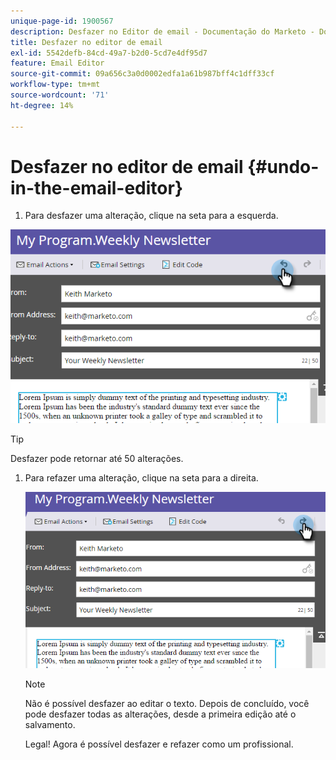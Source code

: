 ```yaml
---
unique-page-id: 1900567
description: Desfazer no Editor de email - Documentação do Marketo - Documentação do produto
title: Desfazer no editor de email
exl-id: 5542defb-84cd-49a7-b2d0-5cd7e4df95d7
feature: Email Editor
source-git-commit: 09a656c3a0d0002edfa1a61b987bff4c1dff33cf
workflow-type: tm+mt
source-wordcount: '71'
ht-degree: 14%

---
```


# Desfazer no editor de email {#undo-in-the-email-editor}

1. Para desfazer uma alteração, clique na seta para a esquerda.

![](assets/one-2.png)

>[!TIP]
>
>Desfazer pode retornar até 50 alterações.

1. Para refazer uma alteração, clique na seta para a direita.

   ![](assets/two-2.png)

   >[!NOTE]
   >
   >Não é possível desfazer ao editar o texto. Depois de concluído, você pode desfazer todas as alterações, desde a primeira edição até o salvamento.

   Legal! Agora é possível desfazer e refazer como um profissional.
